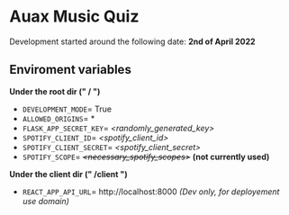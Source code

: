 # Auax Music Quiz

Development started around the following date: **2nd of April 2022**

## Enviroment variables

**Under the root dir (" / ")**

- `DEVELOPMENT_MODE`= True
- `ALLOWED_ORIGINS`= *
- `FLASK_APP_SECRET_KEY`= _<randomly_generated_key>_
- `SPOTIFY_CLIENT_ID`= _<spotify_client_id>_
- `SPOTIFY_CLIENT_SECRET`= _<spotify_client_secret>_
- `SPOTIFY_SCOPE`= ~~_<necessary_spotify_scopes>_~~ **(not currently used)**

**Under the client dir (" /client ")**

- `REACT_APP_API_URL`= http://localhost:8000
  _(Dev only, for deployement use domain)_